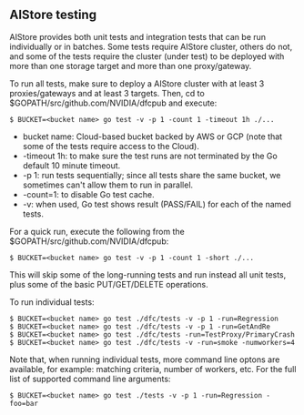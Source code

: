 AIStore testing
-----------------------------------------------------------------

AIStore provides both unit tests and integration tests that can be run individually or in batches. Some tests require AIStore cluster, others do not, and some of the tests require the cluster (under test) to be deployed with more than one storage target and more than one proxy/gateway.

To run all tests, make sure to deploy a AIStore cluster with at least 3 proxies/gateways and at least 3 targets.
Then, cd to $GOPATH/src/github.com/NVIDIA/dfcpub and execute:

```
$ BUCKET=<bucket name> go test -v -p 1 -count 1 -timeout 1h ./...
```

- bucket name: Cloud-based bucket backed by AWS or GCP (note that some of the tests require access to the Cloud).
- -timeout 1h: to make sure the test runs are not terminated by the Go default 10 minute timeout.
- -p 1: run tests sequentially; since all tests share the same bucket, we sometimes can't allow them to run in parallel.
- -count=1: to disable Go test cache.
- -v: when used, Go test shows result (PASS/FAIL) for each of the named tests.

For a quick run, execute the following from the $GOPATH/src/github.com/NVIDIA/dfcpub:

```
$ BUCKET=<bucket name> go test -v -p 1 -count 1 -short ./...
```

This will skip some of the long-running tests and run instead all unit tests, plus some of the basic PUT/GET/DELETE operations.

To run individual tests:
```
$ BUCKET=<bucket name> go test ./dfc/tests -v -p 1 -run=Regression
$ BUCKET=<bucket name> go test ./dfc/tests -v -p 1 -run=GetAndRe
$ BUCKET=<bucket name> go test ./dfc/tests -run=TestProxy/PrimaryCrash
$ BUCKET=<bucket name> go test ./dfc/tests -v -run=smoke -numworkers=4
```

Note that, when running individual tests, more command line optons are available, for example: matching criteria, number of workers, etc.
For the full list of supported command line arguments:

```
$ BUCKET=<bucket name> go test ./tests -v -p 1 -run=Regression -foo=bar
```
